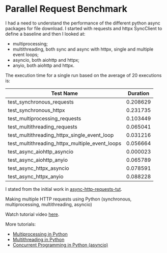 # Parallel Request Benchmark

I had a need to understand the performance of the different python async packages for file download.
I started with requests and httpx SyncClient to define a baseline and then I looked at:
 - multiprocessing;
 - multithreading, both sync and async with httpx, single and multiple event loops;
 - asyncio, both aiohttp and httpx;
 - anyio, both aiohttp and httpx.

The execution time for a single run based on the average of 20 executions is:

| Test Name                                         | Duration   |
|---------------------------------------------------|------------|
| test_synchronous_requests                          | 0.208629   |
| test_synchronous_httpx                             | 0.231735   |
| test_multiprocessing_requests                      | 0.103449   |
| test_multithreading_requests                       | 0.065041   |
| test_multithreading_httpx_single_event_loop       | 0.031216   |
| test_multithreading_httpx_multiple_event_loops    | 0.056664   |
| test_async_aiohttp_asyncio                         | 0.000023   |
| test_async_aiohttp_anyio                           | 0.065789   |
| test_async_httpx_asyncio                           | 0.078591   |
| test_async_httpx_anyio                             | 0.088228   |


I stated from the initial work in [async-http-requests-tut](https://github.com/nikhilkumarsingh/async-http-requests-tut).

Making multiple HTTP requests using Python (synchronous, multiprocessing, multithreading, asyncio)

Watch tutorial video [here](https://www.youtube.com/watch?v=R4Oz8JUuM4s).

More tutorials:
- [Multiprocessing in Python](https://www.youtube.com/watch?v=Ju4xkvFm07o&list=PLyb_C2HpOQSDUh4kIJnprJjh5n5Wqsww8)
- [Multithreading in Python](https://www.youtube.com/watch?v=ZPM8TCz5cd8&list=PLyb_C2HpOQSC-Ncui9S4ncUdaGI2YEhwK)
- [Concurrent Programming in Python (asyncio)](https://www.youtube.com/watch?v=y85G7GLYhYA&list=PLyb_C2HpOQSBsygWeCYkJ7wjxXShIql43)
